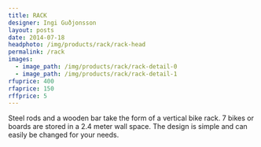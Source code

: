 ```yaml
---
title: RACK
designer: Ingi Guðjonsson
layout: posts
date: 2014-07-18
headphoto: /img/products/rack/rack-head
permalink: /rack
images:  
  - image_path: /img/products/rack/rack-detail-0
  - image_path: /img/products/rack/rack-detail-1
rfuprice: 400
rfaprice: 150
rffprice: 5
---
```


Steel rods and a wooden bar take the form of a vertical bike rack. 7 bikes or boards are stored in a 2.4 meter wall space. The design is simple and can easily be changed for your needs. 
